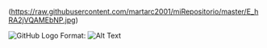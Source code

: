 (https://raw.githubusercontent.com/martarc2001/miRepositorio/master/E_hRA2jVQAMEbNP.jpg)


![GitHub Logo](/E_hRA2jVQAMEbNP.png)
Format: ![Alt Text](url)
